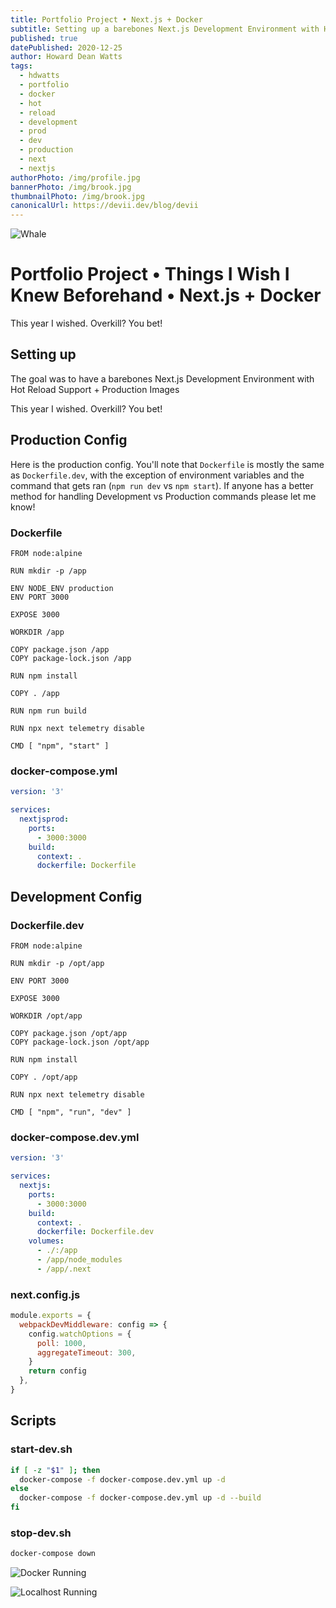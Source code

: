 ```yaml
---
title: Portfolio Project • Next.js + Docker
subtitle: Setting up a barebones Next.js Development Environment with Hot Reload Support + Production Images
published: true
datePublished: 2020-12-25
author: Howard Dean Watts
tags:
  - hdwatts
  - portfolio
  - docker
  - hot
  - reload
  - development
  - prod
  - dev
  - production
  - next
  - nextjs
authorPhoto: /img/profile.jpg
bannerPhoto: /img/brook.jpg
thumbnailPhoto: /img/brook.jpg
canonicalUrl: https://devii.dev/blog/devii
---
```


![Whale](/img/docker-next-js/docker-whale.png)

# Portfolio Project • Things I Wish I Knew Beforehand • Next.js + Docker

This year I wished. Overkill? You bet!

## Setting up

The goal was to have a barebones Next.js Development Environment with Hot
Reload Support + Production Images

This year I wished. Overkill? You bet!

## Production Config

Here is the production config. You'll note that `Dockerfile` is mostly the same
as `Dockerfile.dev`, with the exception of environment variables and the command
that gets ran (`npm run dev` vs `npm start`). If anyone has a better method for
handling Development vs Production commands please let me know!

### Dockerfile

```docker
FROM node:alpine

RUN mkdir -p /app

ENV NODE_ENV production
ENV PORT 3000

EXPOSE 3000

WORKDIR /app

COPY package.json /app
COPY package-lock.json /app

RUN npm install

COPY . /app

RUN npm run build

RUN npx next telemetry disable

CMD [ "npm", "start" ]
```

### docker-compose.yml

```yml
version: '3'

services:
  nextjsprod:
    ports:
      - 3000:3000
    build:
      context: .
      dockerfile: Dockerfile
```

## Development Config

### Dockerfile.dev

```docker
FROM node:alpine

RUN mkdir -p /opt/app

ENV PORT 3000

EXPOSE 3000

WORKDIR /opt/app

COPY package.json /opt/app
COPY package-lock.json /opt/app

RUN npm install

COPY . /opt/app

RUN npx next telemetry disable

CMD [ "npm", "run", "dev" ]
```

### docker-compose.dev.yml

```yml
version: '3'

services:
  nextjs:
    ports:
      - 3000:3000
    build:
      context: .
      dockerfile: Dockerfile.dev
    volumes:
      - ./:/app
      - /app/node_modules
      - /app/.next
```

### next.config.js

```javascript
module.exports = {
  webpackDevMiddleware: config => {
    config.watchOptions = {
      poll: 1000,
      aggregateTimeout: 300,
    }
    return config
  },
}
```

## Scripts

### start-dev.sh

```bash
if [ -z "$1" ]; then
  docker-compose -f docker-compose.dev.yml up -d
else
  docker-compose -f docker-compose.dev.yml up -d --build
fi
```

### stop-dev.sh

```bash
docker-compose down
```

![Docker Running](/img/docker-next-js/docker.png)

![Localhost Running](/img/docker-next-js/localhost.png)
